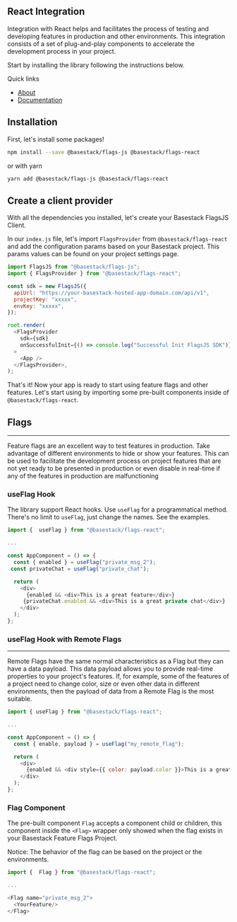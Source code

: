## React Integration

Integration with React helps and facilitates the process of testing and developing features in production and other environments. This integration consists of a set of plug-and-play components to accelerate the development process in your project.

Start by installing the library following the instructions below.

Quick links

- [About](https://basestack.co/)
- [Documentation](https://docs.basestack.co/)

## Installation

First, let's install some packages!

```bash
npm install --save @basestack/flags-js @basestack/flags-react
```

or with yarn

```bash
yarn add @basestack/flags-js @basestack/flags-react
```

## Create a client provider

With all the dependencies you installed, let's create your Basestack FlagsJS Client.

In our `index.js` file, let's import `FlagsProvider` from `@basestack/flags-react` and add the configuration params based on your Basestack project. This params values can be found on your project settings page.

```js
import FlagsJS from "@basestack/flags-js";
import { FlagsProvider } from "@basestack/flags-react";

const sdk = new FlagsJS({
  apiUrl: "https://your-basestack-hosted-app-domain.com/api/v1",
  projectKey: "xxxxx",
  envKey: "xxxxx",
});

root.render(
  <FlagsProvider
    sdk={sdk}
    onSuccessfulInit={() => console.log("Successful Init FlagsJS SDK")}
  >
    <App />
  </FlagsProvider>,
);
```

That's it! Now your app is ready to start using feature flags and other features. Let's start using by importing some pre-built components inside of `@basestack/flags-react`.

## Flags

---

Feature flags are an excellent way to test features in production. Take advantage of different environments to hide or show your features. This can be used to facilitate the development process on project features that are not yet ready to be presented in production or even disable in real-time if any of the features in production are malfunctioning

### useFlag Hook

The library support React hooks. Use `useFlag` for a programmatical method. There's no limit to `useFlag`, just change the names. See the examples.

```js
import {  useFlag } from "@basestack/flags-react";

...

const AppComponent = () => {
  const { enabled } = useFlag("private_msg_2");
 const privateChat = useFlag("private_chat");

  return (
    <div>
      {enabled && <div>This is a great feature</div>}
     {privateChat.enabled && <div>This is a great private chat</div>}
    </div>
  );
};
```

### useFlag Hook with Remote Flags

---

Remote Flags have the same normal characteristics as a Flag but they can have a data payload. This data payload allows you to provide real-time properties to your project's features. If, for example, some of the features of a project need to change color, size or even other data in different environments, then the payload of data from a Remote Flag is the most suitable.

```js
import { useFlag } from "@basestack/flags-react";

...

const AppComponent = () => {
  const { enable, payload } = useFlag("my_remote_flag");

  return (
    <div>
      {enabled && <div style={{ color: payload.color }}>This is a great remote feature</div>}
    </div>
  );
};
```

### Flag Component

The pre-built component `Flag` accepts a component child or children, this component inside the `<Flag>` wrapper only showed when the flag exists in your Basestack Feature Flags Project.

Notice: The behavior of the flag can be based on the project or the environments.

```js
import {  Flag } from "@basestack/flags-react";

...

<Flag name="private_msg_2">
  <YourFeature/>
</Flag>

```
